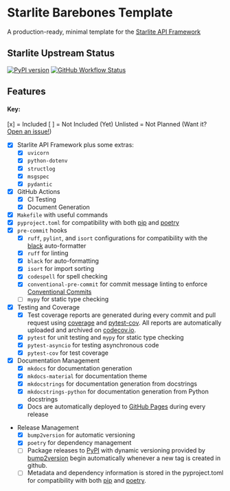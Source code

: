 # Starlite Barebones Template
A production-ready, minimal template for the [Starlite API Framework](https://github.com/starlite-api/starlite)

## Starlite Upstream Status
[![PyPI version](https://badge.fury.io/py/starlite.svg)](https://badge.fury.io/py/starlite)
[![GitHub Workflow Status](https://img.shields.io/github/actions/workflow/status/starlite-api/starlite/publish.yaml)](https://img.shields.io/github/actions/workflow/status/starlite-api/starlite/publish.yaml)

## Features

#### Key:
[x] = Included
[ ] = Not Included (Yet)
Unlisted = Not Planned (Want it? [Open an issue!](https://github.com/JacobCoffee/starlite-barebones-template/issues/new/choose))

- [x] Starlite API Framework plus some extras:
    - [x] `uvicorn`
    - [x] `python-dotenv`
    - [x] `structlog`
    - [x] `msgspec`
    - [x] `pydantic`
- [x] GitHub Actions
    - [x] CI Testing
    - [x] Document Generation
- [x] `Makefile` with useful commands
- [x] `pyproject.toml` for compatibility with both [pip](https://pip.pypa.io/en/stable/) and [poetry](https://python-poetry.org/docs/)
- [x] `pre-commit` hooks
    - [x] `ruff`, `pylint`, and `isort` configurations for compatibility with the [black](https://black.readthedocs.io/en/stable/) auto-formatter
    - [x] `ruff` for linting
    - [x] `black` for auto-formatting
    - [x] `isort` for import sorting
    - [x] `codespell` for spell checking
    - [x] `conventional-pre-commit` for commit message linting to enforce [Conventional Commits](https://www.conventionalcommits.org/en/v1.0.0/)
    - [ ] `mypy` for static type checking
- [x] Testing and Coverage
    - [x] Test coverage reports are generated during every commit and pull request using [coverage](https://coverage.readthedocs.io/en/6.4.1/) and [pytest-cov](https://pytest-cov.readthedocs.io/en/latest/). All reports are automatically uploaded and archived on [codecov.io](https://about.codecov.io/).
    - [x] `pytest` for unit testing and `mypy` for static type checking
    - [x] `pytest-asyncio` for testing asynchronous code
    - [x] `pytest-cov` for test coverage
- [x] Documentation Management
    - [x] `mkdocs` for documentation generation
    - [x] `mkdocs-material` for documentation theme
    - [x] `mkdocstrings` for documentation generation from docstrings
    - [x] `mkdocstrings-python` for documentation generation from Python docstrings
    - [x] Docs are automatically deployed to [GitHub Pages](https://docs.github.com/en/pages) during every release
- Release Management
    - [x] `bump2version` for automatic versioning
    - [x] `poetry` for dependency management
    - [ ] Package releases to [PyPI](https://pypi.org/) with dynamic versioning provided by [bump2version](https://github.com/c4urself/bump2version) begin automatically whenever a new tag is created in github.
    - [ ] Metadata and dependency information is stored in the pyproject.toml for compatibility with both [pip](https://pip.pypa.io/en/stable/) and [poetry](https://python-poetry.org/docs/).
